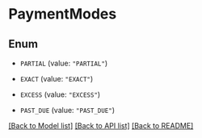 # PaymentModes

## Enum


* `PARTIAL` (value: `"PARTIAL"`)

* `EXACT` (value: `"EXACT"`)

* `EXCESS` (value: `"EXCESS"`)

* `PAST_DUE` (value: `"PAST_DUE"`)


[[Back to Model list]](../README.md#documentation-for-models) [[Back to API list]](../README.md#documentation-for-api-endpoints) [[Back to README]](../README.md)



